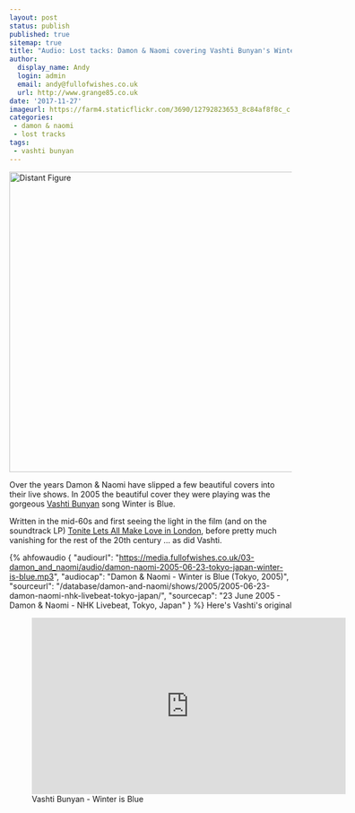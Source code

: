 ```yaml
---
layout: post
status: publish
published: true
sitemap: true
title: "Audio: Lost tacks: Damon & Naomi covering Vashti Bunyan's Winter is Blue"
author:
  display_name: Andy
  login: admin
  email: andy@fullofwishes.co.uk
  url: http://www.grange85.co.uk
date: '2017-11-27'
imageurl: https://farm4.staticflickr.com/3690/12792823653_8c84af8f8c_c.jpg
categories:
 - damon & naomi
 - lost tracks
tags:
 - vashti bunyan
---
```

<a data-flickr-embed="true"  href="https://www.flickr.com/photos/nicksie2008/12792823653/" title="Distant Figure"><img src="https://farm4.staticflickr.com/3690/12792823653_8c84af8f8c_c.jpg" width="800" height="536" alt="Distant Figure"></a>

<p class="lead">Over the years Damon & Naomi have slipped a few beautiful covers into their live shows. In 2005 the beautiful cover they were playing was the gorgeous <a href="https://en.wikipedia.org/wiki/Vashti_Bunyan">Vashti Bunyan</a> song Winter is Blue.</p>

<p>Written in the mid-60s and first seeing the light in the film (and on the soundtrack LP) <a href="https://en.wikipedia.org/wiki/Tonite_Lets_All_Make_Love_in_London">Tonite Lets All Make Love in London</a>, before pretty much vanishing for the rest of the 20th century &hellip; as did Vashti.</p>

 {% ahfowaudio {
  "audiourl": "https://media.fullofwishes.co.uk/03-damon_and_naomi/audio/damon-naomi-2005-06-23-tokyo-japan-winter-is-blue.mp3",
  "audiocap": "Damon & Naomi - Winter is Blue (Tokyo, 2005)",
  "sourceurl": "/database/damon-and-naomi/shows/2005/2005-06-23-damon-naomi-nhk-livebeat-tokyo-japan/",
  "sourcecap": "23 June 2005 - Damon & Naomi - NHK Livebeat, Tokyo, Japan"
  } %}
Here's Vashti's original
<figure class="caption aligncenter"><iframe width="560" height="315" src="https://www.youtube-nocookie.com/embed/0Q1ll_hTmsU" frameborder="0" allowfullscreen></iframe><figcaption class="caption-text">Vashti Bunyan - Winter is Blue</figcaption></figure>


